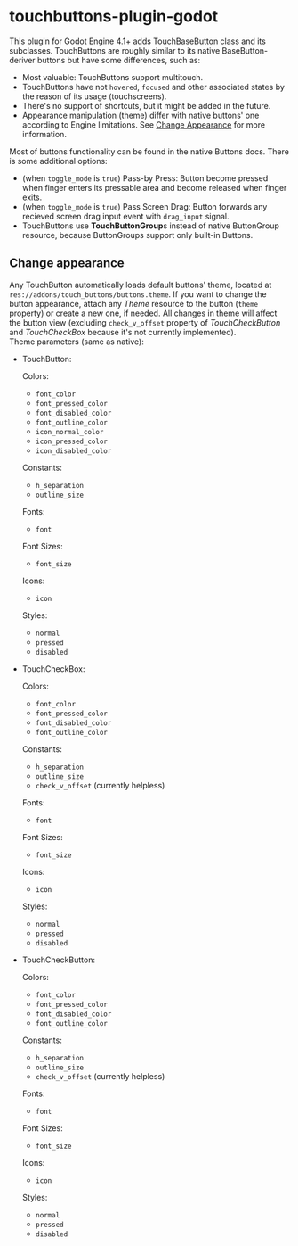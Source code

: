 # touchbuttons-plugin-godot
This plugin for Godot Engine 4.1+ adds TouchBaseButton class and its subclasses. TouchButtons are roughly similar to its native BaseButton-deriver buttons but have some differences, such as:
- Most valuable: TouchButtons support multitouch.
- TouchButtons have not `hovered`, `focused` and other associated states by the reason of its usage (touchscreens).
- There's no support of shortcuts, but it might be added in the future.
- Appearance manipulation (theme) differ with native buttons' one according to Engine limitations. See [Change Appearance](#change-appearance) for more information.

Most of buttons functionality can be found in the native Buttons docs. There is some additional options:
- (when `toggle_mode` is `true`) Pass-by Press: Button become pressed when finger enters its pressable area and become released when finger exits.
- (when `toggle_mode` is `true`) Pass Screen Drag: Button forwards any recieved screen drag input event with `drag_input` signal.
- TouchButtons use **TouchButtonGroup**s instead of native ButtonGroup resource, because ButtonGroups support only built-in Buttons.

## Change appearance
Any TouchButton automatically loads default buttons' theme, located at `res://addons/touch_buttons/buttons.theme`.
If you want to change the button appearance, attach any *Theme* resource to the button (`theme` property) or create a new one, if needed. All changes in theme will affect the button view (excluding `check_v_offset` property of *TouchCheckButton* and *TouchCheckBox* because it's not currently implemented).
\
Theme parameters (same as native):
- TouchButton:

  Colors:
  - `font_color`
  - `font_pressed_color`
  - `font_disabled_color`
  - `font_outline_color`
  - `icon_normal_color`
  - `icon_pressed_color`
  - `icon_disabled_color`
  
  Constants:
  - `h_separation`
  - `outline_size`

  Fonts:
  - `font`
  
  Font Sizes:
  - `font_size`
  
  Icons:
  - `icon`
  
  Styles:
  - `normal`
  - `pressed`
  - `disabled`

- TouchCheckBox:

  Colors:
  - `font_color`
  - `font_pressed_color`
  - `font_disabled_color`
  - `font_outline_color`
  
  Constants:
  - `h_separation`
  - `outline_size`
  - `check_v_offset` (currently helpless)

  Fonts:
  - `font`
  
  Font Sizes:
  - `font_size`
  
  Icons:
  - `icon`
  
  Styles:
  - `normal`
  - `pressed`
  - `disabled`

- TouchCheckButton:

  Colors:
  - `font_color`
  - `font_pressed_color`
  - `font_disabled_color`
  - `font_outline_color`
  
  Constants:
  - `h_separation`
  - `outline_size`
  - `check_v_offset` (currently helpless)

  Fonts:
  - `font`
  
  Font Sizes:
  - `font_size`
  
  Icons:
  - `icon`
  
  Styles:
  - `normal`
  - `pressed`
  - `disabled`
